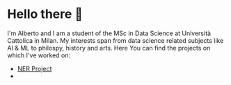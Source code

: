 # Hello there 🫡
I'm Alberto and I am a student of the MSc in Data Science at Università Cattolica in Milan. 
My interests span from data science related subjects like AI & ML to philospy, history and arts.
Here You can find the projects on which I've worked on:
  - [NER Project](https://github.com/MicheleGiambelli/PlotTwisters-Project)
  - 
